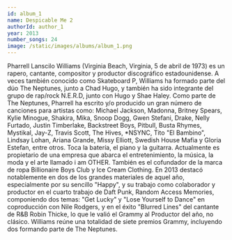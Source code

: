 ```yaml
---
id: album_1
name: Despicable Me 2
authorId: author_1
year: 2013
number_songs: 24
image: /static/images/albums/album_1.png
---
```


Pharrell Lanscilo Williams (Virginia Beach, Virginia, 5 de abril de 1973) es un rapero, cantante, compositor y productor discográfico estadounidense. A veces también conocido como Skateboard P, Williams ha formado parte del dúo The Neptunes, junto a Chad Hugo, y también ha sido integrante del grupo de rap/rock N.E.R.D, junto con Hugo y Shae Haley. Como parte de The Neptunes, Pharrell ha escrito y/o producido un gran número de canciones para artistas como: Michael Jackson, Madonna, Britney Spears, Kylie Minogue, Shakira, Mika, Snoop Dogg, Gwen Stefani, Drake, Nelly Furtado, Justin Timberlake, Backstreet Boys, Pitbull, Busta Rhymes, Mystikal, Jay-Z, Travis Scott, The Hives, *NSYNC, Tito "El Bambino", Lindsay Lohan, Ariana Grande, Missy Elliott, Swedish House Mafia y Gloria Estefan, entre otros. Toca la batería, el piano y la guitarra. Actualmente es propietario de una empresa que abarca el entretenimiento, la música, la moda y el arte llamado i am OTHER. También es el cofundador de la marca de ropa Billionaire Boys Club y Ice Cream Clothing. En 2013 destacó notablemente en dos de los grandes materiales de aquel año, especialmente por su sencillo "Happy", y su trabajo como colaborador y productor en el cuarto trabajo de Daft Punk, Random Access Memories, componiendo dos temas: "Get Lucky" y "Lose Yourself to Dance" en coproducción con Nile Rodgers, y en el éxito "Blurred Lines" del cantante de R&B Robin Thicke, lo que le valió el Grammy al Productor del año, no clásico. Williams reúne una totalidad de siete premios Grammy, incluyendo dos formando parte de The Neptunes.